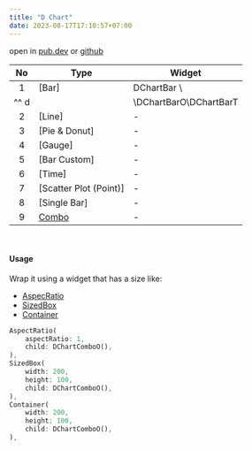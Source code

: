 ```yaml
---
title: "D Chart"
date: 2023-08-17T17:10:57+07:00
---
```


open in [pub.dev](https://pub.dev/packages/d_chart) or [github](https://github.com/indratrisnar/d_chart)

|  No  | Type                     | Widget                 |
| :--: | ------------------------ | ---------------------- |
|  1   | [Bar]                    | DChartBar \            |
| ^^ d |                          | \DChartBarO\DChartBarT |
|  2   | [Line]                   | -                      |
|  3   | [Pie & Donut]            | -                      |
|  4   | [Gauge]                  | -                      |
|  5   | [Bar Custom]             | -                      |
|  6   | [Time]                   | -                      |
|  7   | [Scatter Plot (Point)]   | -                      |
|  8   | [Single Bar]             | -                      |
|  9   | [Combo](/d_chart_combo/) | -                      |

<br>

#### Usage

Wrap it using a widget that has a size like:

- [AspecRatio](https://api.flutter.dev/flutter/widgets/AspectRatio-class.html)
- [SizedBox](https://api.flutter.dev/flutter/widgets/SizedBox-class.html)
- [Container](https://api.flutter.dev/flutter/widgets/Container-class.html)

```dart
AspectRatio(
    aspectRatio: 1,
    child: DChartComboO(),
),
SizedBox(
    width: 200,
    height: 100,
    child: DChartComboO(),
),
Container(
    width: 200,
    height: 100,
    child: DChartComboO(),
),
```
